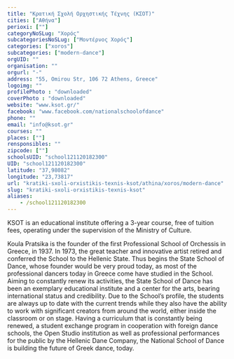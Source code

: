 ```yaml
---
title: "Κρατική Σχολή Ορχηστικής Τέχνης (ΚΣΟΤ)"
cities: ["Αθήνα"]
perioxi: [""]
categoryNoSLug: "Χορός"
subcategoriesNoSLug: ["Μοντέρνος Χορός"]
categories: ["xoros"]
subcategories: ["modern-dance"]
orgUID: ""
organisation: ""
orgurl: "-"
address: "55, Omirou Str, 106 72 Athens, Greece"
logoimg: ""
profilePhoto : "downloaded"
coverPhoto : "downloaded"
website: "www.ksot.gr/"
facebook: "www.facebook.com/nationalschoolofdance"
phone: ""
email: "info@ksot.gr"
courses: ""
places: [""]
rensponsibles: ""
zipcode: [""]
schoolsUID: "school121120182300"
UID: "school121120182300"
latitude: "37,98082"
longitude: "23,73817"
url: "kratiki-sxoli-orxistikis-texnis-ksot/athina/xoros/modern-dance"
slug: "kratiki-sxoli-orxistikis-texnis-ksot"
aliases:
    - /school121120182300
---
```



KSOT is an educational institute offering a 3-year course, free of tuition fees, operating under the supervision of the Ministry of Culture.

Koula Pratsika is the founder of the first Professional School of Orchessis in Greece, in 1937. In 1973, the great teacher and innovative artist retired and conferred the School to the Hellenic State. Thus begins the State School of Dance, whose founder would be very proud today, as most of the professional dancers today in Greece come have studied in the School. Aiming to constantly renew its activities, the State School of Dance has been an exemplary educational institute and a center for the arts, bearing international status and credibility. Due to the School’s profile, the students are always up to date with the current trends while they also have the ability to work with significant creators from around the world, either inside the classroom or on stage. Having a curriculum that is constantly being renewed, a student exchange program in cooperation with foreign dance schools, the Open Studio institution as well as professional performances for the public by the Hellenic Dane Company, the National School of Dance is building the future of Greek dance, today.